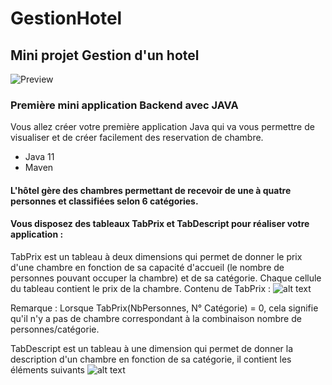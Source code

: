# GestionHotel

## Mini projet Gestion d'un hotel
![Preview](https://miro.medium.com/max/1400/1*h7OiiKMWuC6qX98-dmeQNA.png?raw=true)

### Première mini application Backend avec JAVA
Vous allez créer votre première application Java qui va vous permettre de visualiser et de créer facilement des reservation de chambre.
- Java 11
- Maven

#### L'hôtel gère des chambres permettant de recevoir de une à quatre personnes et classifiées selon 6 catégories.

#### Vous disposez des tableaux TabPrix et TabDescript pour réaliser votre application :

TabPrix est un tableau à deux dimensions qui permet de donner le prix d'une chambre en fonction de sa capacité d'accueil (le nombre de personnes pouvant occuper la chambre) et de sa catégorie. Chaque cellule du tableau contient le prix de la chambre. Contenu de TabPrix :
![alt text](http://isabelle.thieblemont.pagesperso-orange.fr/java/ecrans/tabprix.jpg?raw=true)

Remarque : Lorsque TabPrix(NbPersonnes, N° Catégorie) = 0, cela signifie qu'il n'y a pas de chambre correspondant à la combinaison nombre de personnes/catégorie.

TabDescript est un tableau à une dimension qui permet de donner la description d'un chambre en fonction de sa catégorie, il contient les éléments suivants
![alt text](http://isabelle.thieblemont.pagesperso-orange.fr/java/ecrans/descript.jpg?raw=true)
